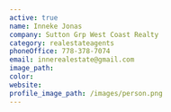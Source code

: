 ```yaml
---
active: true
name: Inneke Jonas
company: Sutton Grp West Coast Realty
category: realestateagents
phoneOffice: 778-378-7074
email: innerealestate@gmail.com
image_path:
color:
website:
profile_image_path: /images/person.png
---
```




